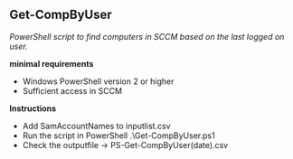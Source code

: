 ﻿## Get-CompByUser

_PowerShell script to find computers in SCCM based on the last logged on user._

**minimal requirements**
- Windows PowerShell version 2 or higher
- Sufficient access in SCCM

**Instructions**
- Add SamAccountNames to inputlist.csv
- Run the script in PowerShell .\Get-CompByUser.ps1
- Check the outputfile -> PS-Get-CompByUser(date).csv
